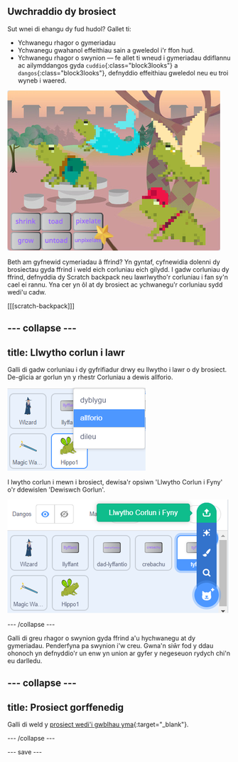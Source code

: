 ## Uwchraddio dy brosiect

Sut wnei di ehangu dy fud hudol? Gallet ti:
+ Ychwanegu rhagor o gymeriadau
+ Ychwanegu gwahanol effeithiau sain a gweledol i'r ffon hud.
+ Ychwanegu rhagor o swynion — fe allet ti wneud i gymeriadau ddiflannu ac ailymddangos gyda `cuddio`{:class="block3looks"} a `dangos`{:class="block3looks"}, defnyddio effeithiau gweledol neu eu troi wyneb i waered.

![Prosiect gyda phedwar corlun a botymau swynion picseleiddio newydd.](images/upgrade-step.png)

Beth am gyfnewid cymeriadau â ffrind? Yn gyntaf, cyfnewidia dolenni dy brosiectau gyda ffrind i weld eich corluniau eich gilydd. I gadw corluniau dy ffrind, defnyddia dy Scratch backpack neu lawrlwytho'r corluniau i fan sy'n cael ei rannu. Yna cer yn ôl at dy brosiect ac ychwanegu'r corluniau sydd wedi'u cadw.

[[[scratch-backpack]]]

--- collapse ---
---
title: Llwytho corlun i lawr
---

Galli di gadw corluniau i dy gyfrifiadur drwy eu llwytho i lawr o dy brosiect. De-glicia ar gorlun yn y rhestr Corluniau a dewis allforio.

![Y ddewislen naid yn y rhestr sprite.](images/export-sprite.png)

I lwytho corlun i mewn i brosiect, dewisa'r opsiwn 'Llwytho Corlun i Fyny' o'r ddewislen 'Dewiswch Gorlun'.

![Y ddewislen Choose a Sprite estynedig yn dangos opsiwn Upload a Sprite.](images/upload-sprite.png)

--- /collapse ---

Galli di greu rhagor o swynion gyda ffrind a'u hychwanegu at dy gymeriadau. Penderfyna pa swynion i'w creu. Gwna'n siŵr fod y ddau ohonoch yn defnyddio'r un enw yn union ar gyfer y negeseuon rydych chi'n eu darlledu.

--- collapse ---
---
title: Prosiect gorffenedig
---

Galli di weld y [prosiect wedi'i gwblhau yma](https://scratch.mit.edu/projects/777389432/){:target="_blank"}.

--- /collapse ---

--- save ---

